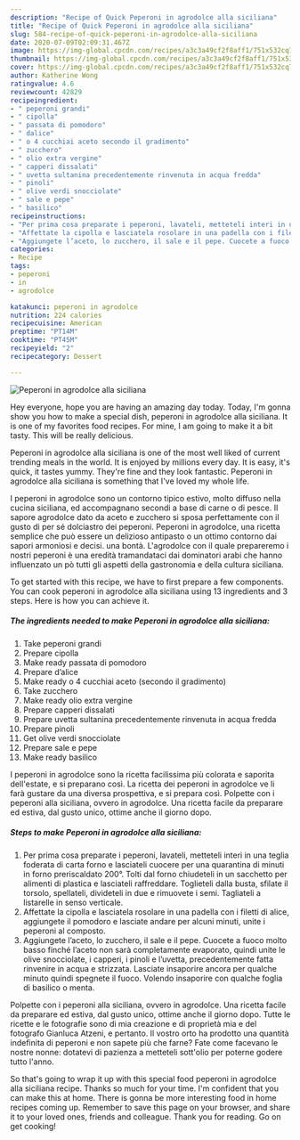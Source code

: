 ```yaml
---
description: "Recipe of Quick Peperoni in agrodolce alla siciliana"
title: "Recipe of Quick Peperoni in agrodolce alla siciliana"
slug: 584-recipe-of-quick-peperoni-in-agrodolce-alla-siciliana
date: 2020-07-09T02:09:31.467Z
image: https://img-global.cpcdn.com/recipes/a3c3a49cf2f8aff1/751x532cq70/peperoni-in-agrodolce-alla-siciliana-recipe-main-photo.jpg
thumbnail: https://img-global.cpcdn.com/recipes/a3c3a49cf2f8aff1/751x532cq70/peperoni-in-agrodolce-alla-siciliana-recipe-main-photo.jpg
cover: https://img-global.cpcdn.com/recipes/a3c3a49cf2f8aff1/751x532cq70/peperoni-in-agrodolce-alla-siciliana-recipe-main-photo.jpg
author: Katherine Wong
ratingvalue: 4.6
reviewcount: 42829
recipeingredient:
- " peperoni grandi"
- " cipolla"
- " passata di pomodoro"
- " dalice"
- " o 4 cucchiai aceto secondo il gradimento"
- " zucchero"
- " olio extra vergine"
- " capperi dissalati"
- " uvetta sultanina precedentemente rinvenuta in acqua fredda"
- " pinoli"
- " olive verdi snocciolate"
- " sale e pepe"
- " basilico"
recipeinstructions:
- "Per prima cosa preparate i peperoni, lavateli, metteteli interi in una teglia foderata di carta forno e lasciateli cuocere per una quarantina di minuti in forno preriscaldato 200°. Tolti dal forno chiudeteli in un sacchetto per alimenti di plastica e lasciateli raffreddare. Toglieteli dalla busta, sfilate il torsolo, spellateli, divideteli in due e rimuovete i semi. Tagliateli a listarelle in senso verticale."
- "Affettate la cipolla e lasciatela rosolare in una padella con i filetti di alice, aggiungete il pomodoro e lasciate andare per alcuni minuti, unite i peperoni al composto."
- "Aggiungete l’aceto, lo zucchero, il sale e il pepe. Cuocete a fuoco molto basso finché l’aceto non sarà completamente evaporato, quindi unite le olive snocciolate, i capperi, i pinoli e l’uvetta, precedentemente fatta rinvenire in acqua e strizzata. Lasciate insaporire ancora per qualche minuto quindi spegnete il fuoco. Volendo insaporire con qualche foglia di basilico o menta."
categories:
- Recipe
tags:
- peperoni
- in
- agrodolce

katakunci: peperoni in agrodolce 
nutrition: 224 calories
recipecuisine: American
preptime: "PT14M"
cooktime: "PT45M"
recipeyield: "2"
recipecategory: Dessert

---
```



![Peperoni in agrodolce alla siciliana](https://img-global.cpcdn.com/recipes/a3c3a49cf2f8aff1/751x532cq70/peperoni-in-agrodolce-alla-siciliana-recipe-main-photo.jpg)

Hey everyone, hope you are having an amazing day today. Today, I'm gonna show you how to make a special dish, peperoni in agrodolce alla siciliana. It is one of my favorites food recipes. For mine, I am going to make it a bit tasty. This will be really delicious.

Peperoni in agrodolce alla siciliana is one of the most well liked of current trending meals in the world. It is enjoyed by millions every day. It is easy, it's quick, it tastes yummy. They're fine and they look fantastic. Peperoni in agrodolce alla siciliana is something that I've loved my whole life.

I peperoni in agrodolce sono un contorno tipico estivo, molto diffuso nella cucina siciliana, ed accompagnano secondi a base di carne o di pesce. Il sapore agrodolce dato da aceto e zucchero si sposa perfettamente con il gusto di per sé dolciastro dei peperoni. Peperoni in agrodolce, una ricetta semplice che può essere un delizioso antipasto o un ottimo contorno dai sapori armoniosi e decisi. una bontà. L&#39;agrodolce con il quale prepareremo i nostri peperoni è una eredità tramandataci dai dominatori arabi che hanno influenzato un pò tutti gli aspetti della gastronomia e della cultura siciliana.


To get started with this recipe, we have to first prepare a few components. You can cook peperoni in agrodolce alla siciliana using 13 ingredients and 3 steps. Here is how you can achieve it.

<!--inarticleads1-->

##### The ingredients needed to make Peperoni in agrodolce alla siciliana:

1. Take  peperoni grandi
1. Prepare  cipolla
1. Make ready  passata di pomodoro
1. Prepare  d’alice
1. Make ready  o 4 cucchiai aceto (secondo il gradimento)
1. Take  zucchero
1. Make ready  olio extra vergine
1. Prepare  capperi dissalati
1. Prepare  uvetta sultanina precedentemente rinvenuta in acqua fredda
1. Prepare  pinoli
1. Get  olive verdi snocciolate
1. Prepare  sale e pepe
1. Make ready  basilico


I peperoni in agrodolce sono la ricetta facilissima più colorata e saporita dell&#39;estate, e si preparano così. La ricetta dei peperoni in agrodolce ve li farà gustare da una diversa prospettiva, e si prepara così. Polpette con i peperoni alla siciliana, ovvero in agrodolce. Una ricetta facile da preparare ed estiva, dal gusto unico, ottime anche il giorno dopo. 

<!--inarticleads2-->

##### Steps to make Peperoni in agrodolce alla siciliana:

1. Per prima cosa preparate i peperoni, lavateli, metteteli interi in una teglia foderata di carta forno e lasciateli cuocere per una quarantina di minuti in forno preriscaldato 200°. Tolti dal forno chiudeteli in un sacchetto per alimenti di plastica e lasciateli raffreddare. Toglieteli dalla busta, sfilate il torsolo, spellateli, divideteli in due e rimuovete i semi. Tagliateli a listarelle in senso verticale.
1. Affettate la cipolla e lasciatela rosolare in una padella con i filetti di alice, aggiungete il pomodoro e lasciate andare per alcuni minuti, unite i peperoni al composto.
1. Aggiungete l’aceto, lo zucchero, il sale e il pepe. Cuocete a fuoco molto basso finché l’aceto non sarà completamente evaporato, quindi unite le olive snocciolate, i capperi, i pinoli e l’uvetta, precedentemente fatta rinvenire in acqua e strizzata. Lasciate insaporire ancora per qualche minuto quindi spegnete il fuoco. Volendo insaporire con qualche foglia di basilico o menta.


Polpette con i peperoni alla siciliana, ovvero in agrodolce. Una ricetta facile da preparare ed estiva, dal gusto unico, ottime anche il giorno dopo. Tutte le ricette e le fotografie sono di mia creazione e di proprietà mia e del fotografo Gianluca Atzeni, e pertanto. Il vostro orto ha prodotto una quantità indefinita di peperoni e non sapete più che farne? Fate come facevano le nostre nonne: dotatevi di pazienza a metteteli sott&#39;olio per poterne godere tutto l&#39;anno. 

So that's going to wrap it up with this special food peperoni in agrodolce alla siciliana recipe. Thanks so much for your time. I'm confident that you can make this at home. There is gonna be more interesting food in home recipes coming up. Remember to save this page on your browser, and share it to your loved ones, friends and colleague. Thank you for reading. Go on get cooking!
